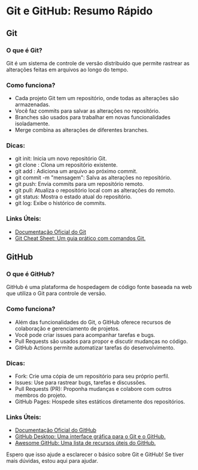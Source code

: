 # Git e GitHub: Resumo Rápido

## Git
### O que é Git?

Git é um sistema de controle de versão distribuído que permite rastrear as alterações feitas em arquivos ao longo do tempo.

### Como funciona?

- Cada projeto Git tem um repositório, onde todas as alterações são armazenadas.
- Você faz commits para salvar as alterações no repositório.
- Branches são usados para trabalhar em novas funcionalidades isoladamente.
- Merge combina as alterações de diferentes branches.

### Dicas:

- git init: Inicia um novo repositório Git.
- git clone <url>: Clona um repositório existente.
- git add <file>: Adiciona um arquivo ao próximo commit.
- git commit -m "mensagem": Salva as alterações no repositório.
- git push: Envia commits para um repositório remoto.
- git pull: Atualiza o repositório local com as alterações do remoto.
- git status: Mostra o estado atual do repositório.
- git log: Exibe o histórico de commits.

### Links Úteis:

- [Documentação Oficial do Git](https://git-scm.com/doc)
- [Git Cheat Sheet: Um guia prático com comandos Git.](https://education.github.com/git-cheat-sheet-education.pdf)

## GitHub
### O que é GitHub?

GitHub é uma plataforma de hospedagem de código fonte baseada na web que utiliza o Git para controle de versão.

### Como funciona?

- Além das funcionalidades do Git, o GitHub oferece recursos de colaboração e gerenciamento de projetos.
- Você pode criar issues para acompanhar tarefas e bugs.
- Pull Requests são usados para propor e discutir mudanças no código.
- GitHub Actions permite automatizar tarefas do desenvolvimento.

### Dicas:

- Fork: Crie uma cópia de um repositório para seu próprio perfil.
- Issues: Use para rastrear bugs, tarefas e discussões.
- Pull Requests (PR): Proponha mudanças e colabore com outros membros do projeto.
- GitHub Pages: Hospede sites estáticos diretamente dos repositórios.

### Links Úteis:

- [Documentação Oficial do GitHub](https://docs.github.com/pt)
- [GitHub Desktop: Uma interface gráfica para o Git e o GitHub.](https://desktop.github.com/)
- [Awesome GitHub: Uma lista de recursos úteis do GitHub.](https://github.com/phillipadsmith/awesome-github)

Espero que isso ajude a esclarecer o básico sobre Git e GitHub! Se tiver mais dúvidas, estou aqui para ajudar.
